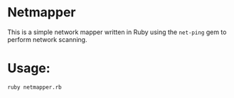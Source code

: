 # Netmapper
This is a simple network mapper written in Ruby using the `net-ping` gem to perform network scanning.

# Usage:
``ruby netmapper.rb``
